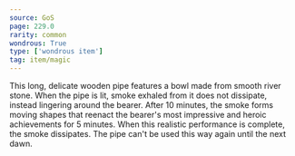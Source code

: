 ```yaml
---
source: GoS
page: 229.0
rarity: common
wondrous: True
type: ['wondrous item']
tag: item/magic
---
```


This long, delicate wooden pipe features a bowl made from smooth river stone. When the pipe is lit, smoke exhaled from it does not dissipate, instead lingering around the bearer. After 10 minutes, the smoke forms moving shapes that reenact the bearer's most impressive and heroic achievements for 5 minutes. When this realistic performance is complete, the smoke dissipates. The pipe can't be used this way again until the next dawn.


